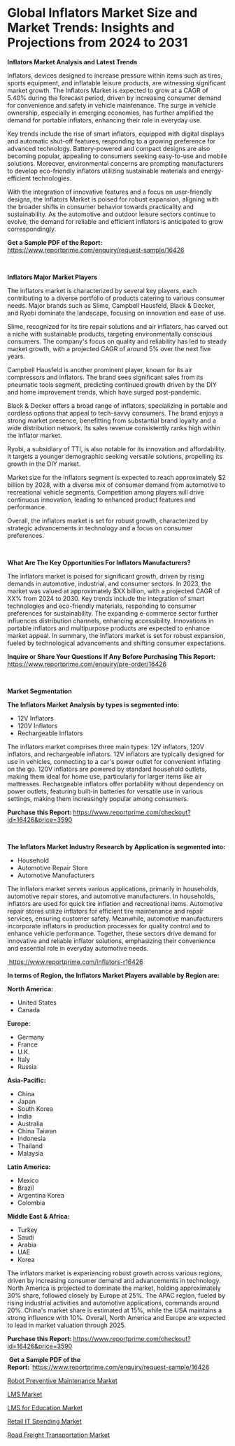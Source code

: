 <p><h1>Global Inflators Market Size and Market Trends: Insights and Projections from 2024 to 2031</h1></p><p><strong>Inflators Market Analysis and Latest Trends</strong></p>
<p><p>Inflators, devices designed to increase pressure within items such as tires, sports equipment, and inflatable leisure products, are witnessing significant market growth. The Inflators Market is expected to grow at a CAGR of 5.40% during the forecast period, driven by increasing consumer demand for convenience and safety in vehicle maintenance. The surge in vehicle ownership, especially in emerging economies, has further amplified the demand for portable inflators, enhancing their role in everyday use.</p><p>Key trends include the rise of smart inflators, equipped with digital displays and automatic shut-off features, responding to a growing preference for advanced technology. Battery-powered and compact designs are also becoming popular, appealing to consumers seeking easy-to-use and mobile solutions. Moreover, environmental concerns are prompting manufacturers to develop eco-friendly inflators utilizing sustainable materials and energy-efficient technologies.</p><p>With the integration of innovative features and a focus on user-friendly designs, the Inflators Market is poised for robust expansion, aligning with the broader shifts in consumer behavior towards practicality and sustainability. As the automotive and outdoor leisure sectors continue to evolve, the demand for reliable and efficient inflators is anticipated to grow correspondingly.</p></p>
<p><strong>Get a Sample PDF of the Report:&nbsp;</strong> <a href="https://www.reportprime.com/enquiry/request-sample/16426?utm_campaign=1137&utm_medium=2&utm_source=Github&utm_content=ia&utm_term=23112024&utm_id=inflators">https://www.reportprime.com/enquiry/request-sample/16426</a></p>
<p>&nbsp;</p>
<p><strong>Inflators Major Market Players</strong></p>
<p><p>The inflators market is characterized by several key players, each contributing to a diverse portfolio of products catering to various consumer needs. Major brands such as Slime, Campbell Hausfeld, Black & Decker, and Ryobi dominate the landscape, focusing on innovation and ease of use.</p><p>Slime, recognized for its tire repair solutions and air inflators, has carved out a niche with sustainable products, targeting environmentally conscious consumers. The company's focus on quality and reliability has led to steady market growth, with a projected CAGR of around 5% over the next five years.</p><p>Campbell Hausfeld is another prominent player, known for its air compressors and inflators. The brand sees significant sales from its pneumatic tools segment, predicting continued growth driven by the DIY and home improvement trends, which have surged post-pandemic.</p><p>Black & Decker offers a broad range of inflators, specializing in portable and cordless options that appeal to tech-savvy consumers. The brand enjoys a strong market presence, benefitting from substantial brand loyalty and a wide distribution network. Its sales revenue consistently ranks high within the inflator market.</p><p>Ryobi, a subsidiary of TTI, is also notable for its innovation and affordability. It targets a younger demographic seeking versatile solutions, propelling its growth in the DIY market.</p><p>Market size for the inflators segment is expected to reach approximately $2 billion by 2028, with a diverse mix of consumer demand from automotive to recreational vehicle segments. Competition among players will drive continuous innovation, leading to enhanced product features and performance.</p><p>Overall, the inflators market is set for robust growth, characterized by strategic advancements in technology and a focus on consumer preferences.</p></p>
<p>&nbsp;</p>
<p><strong>What Are The Key Opportunities For Inflators Manufacturers?</strong></p>
<p><p>The inflators market is poised for significant growth, driven by rising demands in automotive, industrial, and consumer sectors. In 2023, the market was valued at approximately $XX billion, with a projected CAGR of XX% from 2024 to 2030. Key trends include the integration of smart technologies and eco-friendly materials, responding to consumer preferences for sustainability. The expanding e-commerce sector further influences distribution channels, enhancing accessibility. Innovations in portable inflators and multipurpose products are expected to enhance market appeal. In summary, the inflators market is set for robust expansion, fueled by technological advancements and shifting consumer expectations.</p></p>
<p><strong>Inquire or Share Your Questions If Any Before Purchasing This Report:</strong> <a href="https://www.reportprime.com/enquiry/pre-order/16426?utm_campaign=1137&utm_medium=2&utm_source=Github&utm_content=ia&utm_term=23112024&utm_id=inflators">https://www.reportprime.com/enquiry/pre-order/16426</a></p>
<p>&nbsp;</p>
<p><strong>Market Segmentation</strong></p>
<p><strong>The Inflators Market Analysis by types is segmented into:</strong></p>
<p><ul><li>12V Inflators</li><li>120V Inflators</li><li>Rechargeable Inflators</li></ul></p>
<p><p>The inflators market comprises three main types: 12V inflators, 120V inflators, and rechargeable inflators. 12V inflators are typically designed for use in vehicles, connecting to a car's power outlet for convenient inflating on the go. 120V inflators are powered by standard household outlets, making them ideal for home use, particularly for larger items like air mattresses. Rechargeable inflators offer portability without dependency on power outlets, featuring built-in batteries for versatile use in various settings, making them increasingly popular among consumers.</p></p>
<p><strong>Purchase this Report:&nbsp;</strong><a href="https://www.reportprime.com/checkout?id=16426&price=3590&utm_campaign=1137&utm_medium=2&utm_source=Github&utm_content=ia&utm_term=23112024&utm_id=inflators">https://www.reportprime.com/checkout?id=16426&price=3590</a></p>
<p>&nbsp;</p>
<p><strong>The Inflators Market Industry Research by Application is segmented into:</strong></p>
<p><ul><li>Household</li><li>Automotive Repair Store</li><li>Automotive Manufacturers</li></ul></p>
<p><p>The inflators market serves various applications, primarily in households, automotive repair stores, and automotive manufacturers. In households, inflators are used for quick tire inflation and recreational items. Automotive repair stores utilize inflators for efficient tire maintenance and repair services, ensuring customer safety. Meanwhile, automotive manufacturers incorporate inflators in production processes for quality control and to enhance vehicle performance. Together, these sectors drive demand for innovative and reliable inflator solutions, emphasizing their convenience and essential role in everyday automotive needs.</p></p>
<p><a href="https://www.reportprime.com/inflators-r16426?utm_campaign=1137&utm_medium=2&utm_source=Github&utm_content=ia&utm_term=23112024&utm_id=inflators">&nbsp;https://www.reportprime.com/inflators-r16426</a></p>
<p><strong>In terms of Region, the Inflators Market Players available by Region are:</strong></p>
<p>
    <p> <strong> North America: </strong>
        <ul>
            <li>United States</li>
            <li>Canada</li>
        </ul>
        </p> 
    <p> <strong> Europe: </strong>
        <ul>
            <li>Germany</li>
            <li>France</li>
            <li>U.K.</li>
            <li>Italy</li>
            <li>Russia</li>
        </ul>
        </p> 
    <p> <strong> Asia-Pacific: </strong>
        <ul>
            <li>China</li>
            <li>Japan</li>
            <li>South Korea</li>
            <li>India</li>
            <li>Australia</li>
            <li>China Taiwan</li>
            <li>Indonesia</li>
            <li>Thailand</li>
            <li>Malaysia</li>
        </ul>
        </p> 
    <p> <strong> Latin America: </strong>
        <ul>
            <li>Mexico</li>
            <li>Brazil</li>
            <li>Argentina Korea</li>
            <li>Colombia</li>
        </ul>
        </p> 
    <p> <strong> Middle East & Africa: </strong>
        <ul>
            <li>Turkey</li>
            <li>Saudi</li>
            <li>Arabia</li>
            <li>UAE</li>
            <li>Korea</li>
        </ul>
    </p>
    </p>
<p><p>The inflators market is experiencing robust growth across various regions, driven by increasing consumer demand and advancements in technology. North America is projected to dominate the market, holding approximately 30% share, followed closely by Europe at 25%. The APAC region, fueled by rising industrial activities and automotive applications, commands around 20%. China's market share is estimated at 15%, while the USA maintains a strong influence with 10%. Overall, North America and Europe are expected to lead in market valuation through 2025.</p></p>
<p><strong>Purchase this Report: </strong><a href="https://www.reportprime.com/checkout?id=16426&price=3590&utm_campaign=1137&utm_medium=2&utm_source=Github&utm_content=ia&utm_term=23112024&utm_id=inflators">https://www.reportprime.com/checkout?id=16426&price=3590</a></p>
<p>&nbsp;<strong>Get a Sample PDF of the Report:&nbsp;&nbsp;</strong><a href="https://www.reportprime.com/enquiry/request-sample/16426?utm_campaign=1137&utm_medium=2&utm_source=Github&utm_content=ia&utm_term=23112024&utm_id=inflators">https://www.reportprime.com/enquiry/request-sample/16426</a></p>
<p><strong></strong></p>
<p><p><a href="https://www.linkedin.com/pulse/robot-preventive-maintenance-market-evolution-regional-adaptations-8wkve?utm_campaign=1137&utm_medium=2&utm_source=Github&utm_content=ia&utm_term=23112024&utm_id=inflators">Robot Preventive Maintenance Market</a></p><p><a href="https://issuu.com/reportprime-2/docs/lms-market-size-2030.pptx_452b65ba18243c?utm_campaign=1137&utm_medium=2&utm_source=Github&utm_content=ia&utm_term=23112024&utm_id=inflators">LMS Market</a></p><p><a href="https://issuu.com/reportprime-2/docs/lms-for-education-market-size-2030._dc2be0b28b8810?utm_campaign=1137&utm_medium=2&utm_source=Github&utm_content=ia&utm_term=23112024&utm_id=inflators">LMS for Education Market</a></p><p><a href="https://www.linkedin.com/pulse/global-retail-spending-market-sector2024-2031-metrics-strategic-wycxe?utm_campaign=1137&utm_medium=2&utm_source=Github&utm_content=ia&utm_term=23112024&utm_id=inflators">Retail IT Spending Market</a></p><p><a href="https://www.linkedin.com/pulse/global-regional-expansion-road-freight-transportation-market-projected-jfone?utm_campaign=1137&utm_medium=2&utm_source=Github&utm_content=ia&utm_term=23112024&utm_id=inflators">Road Freight Transportation Market</a></p></p>